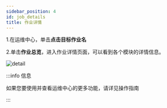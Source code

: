 ```yaml
---
sidebar_position: 4
id: job_details
title: 作业详情
---
```


1.在运维中心，单击**点击目标作业名**

2.单击**作业总览**，进入作业详情页面，可以看到各个模块的详情信息。

![detail](http://www.aiwenmo.com/dinky/docs/administrator_guide/devops_center/job_details/detail.png)

:::info 信息

 如果您要使用并查看运维中心的更多功能，请详见操作指南

:::
